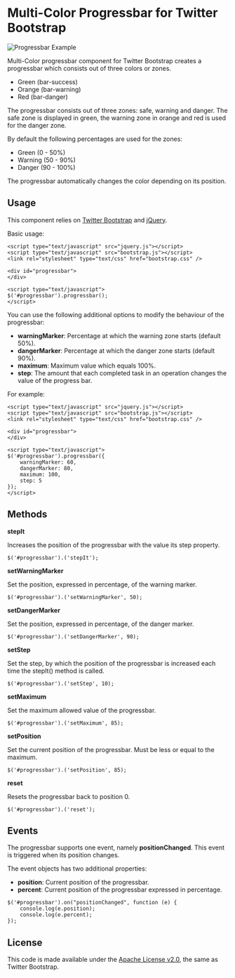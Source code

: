 # Multi-Color Progressbar for Twitter Bootstrap

![Progressbar Example](https://dl.dropbox.com/u/40603470/bootstrap-progressbar/bar.png)

Multi-Color progressbar component for Twitter Bootstrap creates a progressbar which consists out of three colors or zones.

* Green (bar-success)
* Orange (bar-warning)
* Red (bar-danger)

The progressbar consists out of three zones: safe, warning and danger. The safe zone is displayed in green, the warning 
zone in orange and red is used for the danger zone.

By default the following percentages are used for the zones:

* Green (0 - 50%)
* Warning (50 - 90%)
* Danger (90 - 100%)

The progressbar automatically changes the color depending on its position.

## Usage

This component relies on [Twitter Bootstrap](http://twitter.github.com/bootstrap/) and [jQuery](http://jquery.com/).

Basic usage:

```
<script type="text/javascript" src="jquery.js"></script>
<script type="text/javascript" src="bootstrap.js"></script>
<link rel="stylesheet" type="text/css" href="bootstrap.css" />

<div id="progressbar">
</div>

<script type="text/javascript">
$('#progressbar').progressbar();
</script>
```

You can use the following additional options to modify the behaviour of the progressbar:

* **warningMarker**: Percentage at which the warning zone starts (default 50%).
* **dangerMarker**: Percentage at which the danger zone starts (default 90%).
* **maximum**: Maximum value which equals 100%.
* **step**: The amount that each completed task in an operation changes the value of the progress bar.

For example:

```
<script type="text/javascript" src="jquery.js"></script>
<script type="text/javascript" src="bootstrap.js"></script>
<link rel="stylesheet" type="text/css" href="bootstrap.css" />

<div id="progressbar">
</div>

<script type="text/javascript">
$('#progressbar').progressbar({
    warningMarker: 60,
    dangerMarker: 80,
    maximum: 100,
    step: 5
});
</script>
```

## Methods

**stepIt**

Increases the position of the progressbar with the value its step property.

```
$('#progressbar').('stepIt');
```

**setWarningMarker**

Set the position, expressed in percentage, of the warning marker.

```
$('#progressbar').('setWarningMarker', 50);
```

**setDangerMarker**

Set the position, expressed in percentage, of the danger marker.

```
$('#progressbar').('setDangerMarker', 90);
```

**setStep**

Set the step, by which the position of the progressbar is increased each time the stepIt() method is called.

```
$('#progressbar').('setStep', 10);
```

**setMaximum**

Set the maximum allowed value of the progressbar.

```
$('#progressbar').('setMaximum', 85);
```

**setPosition**

Set the current position of the progressbar. Must be less or equal to the maximum.

```
$('#progressbar').('setPosition', 85);
```

**reset**

Resets the progressbar back to position 0.

```
$('#progressbar').('reset');
```

## Events

The progressbar supports one event, namely **positionChanged**. This event is triggered when its position changes.

The event objects has two additional properties:

* **position**: Current position of the progressbar.
* **percent**: Current position of the progressbar expressed in percentage.

```
$('#progressbar').on("positionChanged", function (e) {
    console.log(e.position);
    console.log(e.percent);
});
```

## License

This code is made available under the [Apache License v2.0](http://www.apache.org/licenses/LICENSE-2.0), 
the same as Twitter Bootstrap.